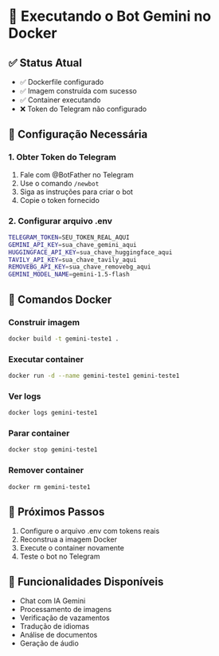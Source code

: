 # 🐳 Executando o Bot Gemini no Docker

## ✅ Status Atual
- ✅ Dockerfile configurado
- ✅ Imagem construída com sucesso
- ✅ Container executando
- ❌ Token do Telegram não configurado

## 🔧 Configuração Necessária

### 1. Obter Token do Telegram
1. Fale com @BotFather no Telegram
2. Use o comando `/newbot`
3. Siga as instruções para criar o bot
4. Copie o token fornecido

### 2. Configurar arquivo .env
```bash
TELEGRAM_TOKEN=SEU_TOKEN_REAL_AQUI
GEMINI_API_KEY=sua_chave_gemini_aqui
HUGGINGFACE_API_KEY=sua_chave_huggingface_aqui
TAVILY_API_KEY=sua_chave_tavily_aqui
REMOVEBG_API_KEY=sua_chave_removebg_aqui
GEMINI_MODEL_NAME=gemini-1.5-flash
```

## 🚀 Comandos Docker

### Construir imagem
```bash
docker build -t gemini-teste1 .
```

### Executar container
```bash
docker run -d --name gemini-teste1 gemini-teste1
```

### Ver logs
```bash
docker logs gemini-teste1
```

### Parar container
```bash
docker stop gemini-teste1
```

### Remover container
```bash
docker rm gemini-teste1
```

## 📝 Próximos Passos
1. Configure o arquivo .env com tokens reais
2. Reconstrua a imagem Docker
3. Execute o container novamente
4. Teste o bot no Telegram

## 🎯 Funcionalidades Disponíveis
- Chat com IA Gemini
- Processamento de imagens
- Verificação de vazamentos
- Tradução de idiomas
- Análise de documentos
- Geração de áudio
